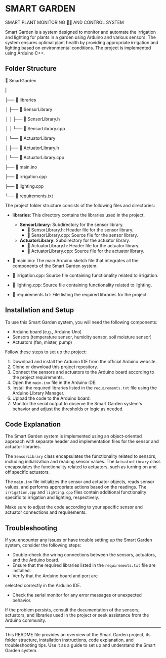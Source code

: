 # SMART GARDEN
SMART PLANT MONITORING 🌹🚿 AND CONTROL SYSTEM

Smart Garden is a system designed to monitor and automate the irrigation and lighting for plants in a garden using Arduino and various sensors. The system ensures optimal plant health by providing appropriate irrigation and lighting based on environmental conditions. The project is implemented using Arduino C++.

## Folder Structure

📂 SmartGarden
   
   |
   
   ├── 📁 libraries
   
   │   ├── 📂 SensorLibrary
   
   │   │   ├── 📄 SensorLibrary.h
   
   │   │   └── 📄 SensorLibrary.cpp
   
   │   └── 📂 ActuatorLibrary
   
   │       ├── 📄 ActuatorLibrary.h
   
   │       └── 📄 ActuatorLibrary.cpp
   
   ├── 📄 main.ino
   
   ├── 📄 irrigation.cpp
   
   ├── 📄 lighting.cpp
   
   └── 📄 requirements.txt

The project folder structure consists of the following files and directories:

- **libraries**: This directory contains the libraries used in the project.
  - **SensorLibrary**: Subdirectory for the sensor library.
    - 📄 SensorLibrary.h: Header file for the sensor library.
    - 📄 SensorLibrary.cpp: Source file for the sensor library.
  - **ActuatorLibrary**: Subdirectory for the actuator library.
    - 📄 ActuatorLibrary.h: Header file for the actuator library.
    - 📄 ActuatorLibrary.cpp: Source file for the actuator library.

- 📄 main.ino: The main Arduino sketch file that integrates all the components of the Smart Garden system.

- 📄 irrigation.cpp: Source file containing functionality related to irrigation.

- 📄 lighting.cpp: Source file containing functionality related to lighting.

- 📄 requirements.txt: File listing the required libraries for the project.

## Installation and Setup

To use this Smart Garden system, you will need the following components:

- Arduino board (e.g., Arduino Uno)
- Sensors (temperature sensor, humidity sensor, soil moisture sensor)
- Actuators (fan, mister, pump)

Follow these steps to set up the project:

1. Download and install the Arduino IDE from the official Arduino website.
2. Clone or download this project repository.
3. Connect the sensors and actuators to the Arduino board according to the project requirements.
4. Open the `main.ino` file in the Arduino IDE.
5. Install the required libraries listed in the `requirements.txt` file using the Arduino Library Manager.
6. Upload the code to the Arduino board.
7. Monitor the serial output to observe the Smart Garden system's behavior and adjust the thresholds or logic as needed.

## Code Explanation

The Smart Garden system is implemented using an object-oriented approach with separate header and implementation files for the sensor and actuator libraries.

The `SensorLibrary` class encapsulates the functionality related to sensors, including initialization and reading sensor values. The `ActuatorLibrary` class encapsulates the functionality related to actuators, such as turning on and off specific actuators.

The `main.ino` file initializes the sensor and actuator objects, reads sensor values, and performs appropriate actions based on the readings. The `irrigation.cpp` and `lighting.cpp` files contain additional functionality specific to irrigation and lighting, respectively.

Make sure to adjust the code according to your specific sensor and actuator connections and requirements.

## Troubleshooting

If you encounter any issues or have trouble setting up the Smart Garden system, consider the following steps:

- Double-check the wiring connections between the sensors, actuators, and the Arduino board.
- Ensure that the required libraries listed in the `requirements.txt` file are installed.
- Verify that the Arduino board and port are

 selected correctly in the Arduino IDE.
- Check the serial monitor for any error messages or unexpected behavior.

If the problem persists, consult the documentation of the sensors, actuators, and libraries used in the project or seek assistance from the Arduino community.

---

This README file provides an overview of the Smart Garden project, its folder structure, installation instructions, code explanation, and troubleshooting tips. Use it as a guide to set up and understand the Smart Garden system.
